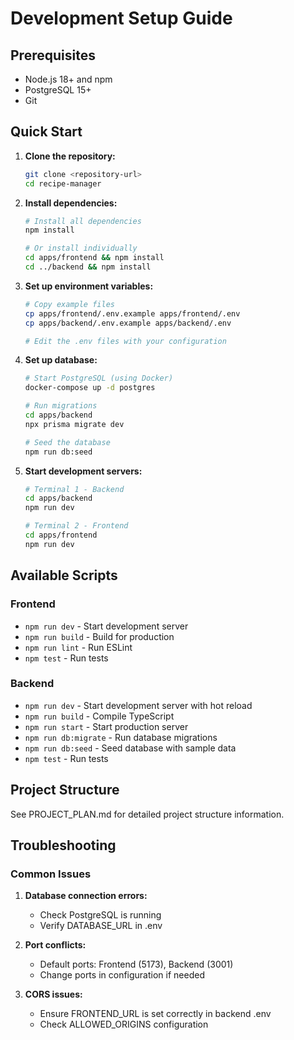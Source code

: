 # Development Setup Guide

## Prerequisites

- Node.js 18+ and npm
- PostgreSQL 15+
- Git

## Quick Start

1. **Clone the repository:**

   ```bash
   git clone <repository-url>
   cd recipe-manager
   ```

2. **Install dependencies:**

   ```bash
   # Install all dependencies
   npm install
   
   # Or install individually
   cd apps/frontend && npm install
   cd ../backend && npm install
   ```

3. **Set up environment variables:**

   ```bash
   # Copy example files
   cp apps/frontend/.env.example apps/frontend/.env
   cp apps/backend/.env.example apps/backend/.env
   
   # Edit the .env files with your configuration
   ```

4. **Set up database:**

   ```bash
   # Start PostgreSQL (using Docker)
   docker-compose up -d postgres
   
   # Run migrations
   cd apps/backend
   npx prisma migrate dev
   
   # Seed the database
   npm run db:seed
   ```

5. **Start development servers:**

   ```bash
   # Terminal 1 - Backend
   cd apps/backend
   npm run dev
   
   # Terminal 2 - Frontend
   cd apps/frontend
   npm run dev
   ```

## Available Scripts

### Frontend

- `npm run dev` - Start development server
- `npm run build` - Build for production
- `npm run lint` - Run ESLint
- `npm test` - Run tests

### Backend

- `npm run dev` - Start development server with hot reload
- `npm run build` - Compile TypeScript
- `npm run start` - Start production server
- `npm run db:migrate` - Run database migrations
- `npm run db:seed` - Seed database with sample data
- `npm test` - Run tests

## Project Structure

See PROJECT_PLAN.md for detailed project structure information.

## Troubleshooting

### Common Issues

1. **Database connection errors:**
   - Check PostgreSQL is running
   - Verify DATABASE_URL in .env

2. **Port conflicts:**
   - Default ports: Frontend (5173), Backend (3001)
   - Change ports in configuration if needed

3. **CORS issues:**
   - Ensure FRONTEND_URL is set correctly in backend .env
   - Check ALLOWED_ORIGINS configuration
